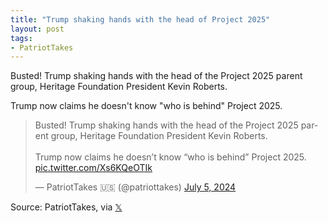 ```yaml
---
title: "Trump shaking hands with the head of Project 2025"
layout: post
tags:
- PatriotTakes
---
```


Busted! Trump shaking hands with the head of the Project 2025 parent group, Heritage Foundation President Kevin Roberts.

Trump now claims he doesn't know "who is behind" Project 2025.

<blockquote class="twitter-tweet"><p lang="en" dir="ltr">Busted! Trump shaking hands with the head of the Project 2025 parent group, Heritage Foundation President Kevin Roberts.<br /><br />Trump now claims he doesn’t know “who is behind” Project 2025. <a href="https://t.co/Xs6KQeOTIk">pic.twitter.com/Xs6KQeOTIk</a></p>&mdash; PatriotTakes 🇺🇸 (@patriottakes) <a href="https://twitter.com/patriottakes/status/1809322591817199745?ref_src=twsrc%5Etfw">July 5, 2024</a></blockquote> <script async src="https://platform.twitter.com/widgets.js" charset="utf-8"></script>

Source: PatriotTakes, via [𝕏](https://x.com)
